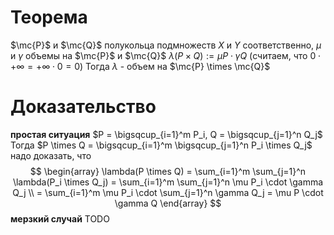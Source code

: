 # Теорема
$\mc{P}$ и $\mc{Q}$ полукольца подмножеств $X$ и $Y$ соответственно, $\mu$ и $\gamma$ объемы на $\mc{P}$ и $\mc{Q}$ 
$\lambda(P\times Q) := \mu P \cdot \gamma Q$ (считаем, что $0 \cdot +\infty = +\infty \cdot 0 = 0$) 
Тогда $\lambda$ - объем на $\mc{P} \times \mc{Q}$
# Доказательство
**простая ситуация** $P = \bigsqcup_{i=1}^m P_i, Q = \bigsqcup_{j=1}^n Q_j$
Тогда $P \times Q = \bigsqcup_{i=1}^m \bigsqcup_{j=1}^n P_i \times Q_j$
надо доказать, что $$
\begin{array}
\lambda(P \times Q) = \sum_{i=1}^m \sum_{j=1}^n \lambda(P_i \times Q_j) = \sum_{i=1}^m \sum_{j=1}^n \mu P_i \cdot \gamma Q_j \\ 
= \sum_{i=1}^m \mu P_i \cdot \sum_{j=1}^n \gamma Q_j = \mu P \cdot \gamma Q
\end{array}
$$
**мерзкий случай** TODO